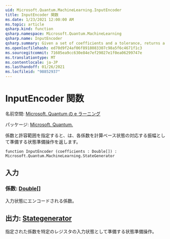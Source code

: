```yaml
---
uid: Microsoft.Quantum.MachineLearning.InputEncoder
title: InputEncoder 関数
ms.date: 1/23/2021 12:00:00 AM
ms.topic: article
qsharp.kind: function
qsharp.namespace: Microsoft.Quantum.MachineLearning
qsharp.name: InputEncoder
qsharp.summary: Given a set of coefficients and a tolerance, returns a state preparation operation that prepares each coefficient as the corresponding amplitude of a computational basis state.
ms.openlocfilehash: ed70d9f24af06f8918083307c98a5f6c4671f1c3
ms.sourcegitcommit: 71605ea9cc630e84e7ef29027e1f0ea06299747e
ms.translationtype: MT
ms.contentlocale: ja-JP
ms.lasthandoff: 01/26/2021
ms.locfileid: "98852937"
---
```

# <a name="inputencoder-function"></a>InputEncoder 関数

名前空間: [Microsoft. Quantum の e ラーニング](xref:Microsoft.Quantum.MachineLearning)

パッケージ: [Microsoft. Quantum.](https://nuget.org/packages/Microsoft.Quantum.MachineLearning)


係数と許容範囲を指定すると、は、各係数を計算ベース状態の対応する振幅として準備する状態準備操作を返します。

```qsharp
function InputEncoder (coefficients : Double[]) : Microsoft.Quantum.MachineLearning.StateGenerator
```


## <a name="input"></a>入力

### <a name="coefficients--double"></a>係数: [Double](xref:microsoft.quantum.lang-ref.double)[]

入力状態にエンコードされる係数。



## <a name="output--stategenerator"></a>出力: [Stategenerator](xref:Microsoft.Quantum.MachineLearning.StateGenerator)

指定された係数を特定のレジスタの入力状態として準備する状態準備操作。